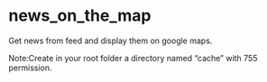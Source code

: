 news_on_the_map
===============
Get news from feed and display them on google maps.

Note:Create in your root folder a directory named “cache” with 755 permission.